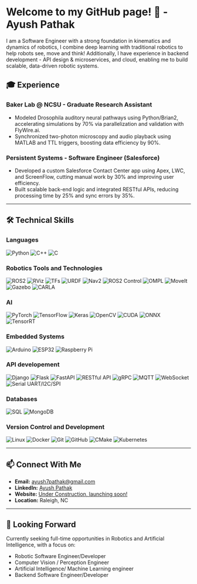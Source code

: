 # Welcome to my GitHub page! 👋 - Ayush Pathak

I am a Software Engineer with a strong foundation in kinematics and dynamics of robotics, I combine deep learning with traditional robotics to help robots see, move and think! Additionally, I have experience in backend development - API design & microservices, and cloud, enabling me to build scalable, data-driven robotic systems.

## 🎓 Experience
### Baker Lab @ NCSU - Graduate Research Assistant
- Modeled Drosophila auditory neural pathways using Python/Brian2, accelerating simulations by 70% via parallelization and validation with FlyWire.ai.
- Synchronized two-photon microscopy and audio playback using MATLAB and TTL triggers, boosting data efficiency by 90%.

### Persistent Systems - Software Engineer (Salesforce)
- Developed a custom Salesforce Contact Center app using Apex, LWC, and ScreenFlow, cutting manual work by 30% and improving user efficiency.
- Built scalable back-end logic and integrated RESTful APIs, reducing processing time by 25% and sync errors by 35%.

---

## 🛠 Technical Skills

### Languages
![Python](https://img.shields.io/badge/Python-3776AB?style=for-the-badge&logo=python&logoColor=white)
![C++](https://img.shields.io/badge/C++-00599C?style=for-the-badge&logo=c%2B%2B&logoColor=white)
![C](https://img.shields.io/badge/C-A8B9CC?style=for-the-badge&logo=c&logoColor=white)

### Robotics Tools and Technologies
![ROS2](https://img.shields.io/badge/ROS2-264D73?style=for-the-badge&logo=ros&logoColor=white)
![RViz](https://img.shields.io/badge/RViz-3B6EA5?style=for-the-badge&logo=ros&logoColor=white)
![TFs](https://img.shields.io/badge/TFs-4F83C4?style=for-the-badge&logo=ros&logoColor=white)
![URDF](https://img.shields.io/badge/URDF-5C9AD0?style=for-the-badge&logo=ros&logoColor=white)
![Nav2](https://img.shields.io/badge/Nav2-2E86C1?style=for-the-badge&logo=ros&logoColor=white)
![ROS2 Control](https://img.shields.io/badge/ROS2%20Control-1C5D99?style=for-the-badge&logo=ros&logoColor=white)
![OMPL](https://img.shields.io/badge/OMPL-0081A7?style=for-the-badge)
![MoveIt](https://img.shields.io/badge/MoveIt-00B8A9?style=for-the-badge&logo=moveit&logoColor=white)
![Gazebo](https://img.shields.io/badge/Gazebo-4E9F3D?style=for-the-badge&logo=gazebo&logoColor=white)
![CARLA](https://img.shields.io/badge/CARLA-FF8C00?style=for-the-badge)

### AI
![PyTorch](https://img.shields.io/badge/PyTorch-EE4C2C?style=for-the-badge&logo=pytorch&logoColor=white)
![TensorFlow](https://img.shields.io/badge/TensorFlow-FF6F00?style=for-the-badge&logo=tensorflow&logoColor=white)
![Keras](https://img.shields.io/badge/Keras-D00000?style=for-the-badge&logo=keras&logoColor=white)
![OpenCV](https://img.shields.io/badge/OpenCV-5C3EE8?style=for-the-badge&logo=opencv&logoColor=white)
![CUDA](https://img.shields.io/badge/CUDA-76B900?style=for-the-badge&logo=nvidia&logoColor=white)
![ONNX](https://img.shields.io/badge/ONNX-005CED?style=for-the-badge&logo=onnx&logoColor=white)
![TensorRT](https://img.shields.io/badge/TensorRT-76B900?style=for-the-badge&logo=nvidia&logoColor=white)

### Embedded Systems
![Arduino](https://img.shields.io/badge/Arduino-00979D?style=for-the-badge&logo=arduino&logoColor=white)
![ESP32](https://img.shields.io/badge/ESP32-003B46?style=for-the-badge)
![Raspberry Pi](https://img.shields.io/badge/Raspberry%20Pi-C51A4A?style=for-the-badge&logo=raspberry-pi&logoColor=white)

### API developement
![Django](https://img.shields.io/badge/Django-136149?style=for-the-badge&logo=django&logoColor=white)
![Flask](https://img.shields.io/badge/Flask-289EBD?style=for-the-badge&logo=flask&logoColor=white)
![FastAPI](https://img.shields.io/badge/FastAPI-00A99D?style=for-the-badge&logo=fastapi&logoColor=white)
![RESTful API](https://img.shields.io/badge/RESTful%20API-007ACC?style=for-the-badge&logo=api&logoColor=white)
![gRPC](https://img.shields.io/badge/gRPC-4285F4?style=for-the-badge&logo=google&logoColor=white)
![MQTT](https://img.shields.io/badge/MQTT-FF9900?style=for-the-badge&logo=eclipsemosquitto&logoColor=white)
![WebSocket](https://img.shields.io/badge/WebSocket-FF5722?style=for-the-badge&logo=websocket&logoColor=white)
![Serial UART/I2C/SPI](https://img.shields.io/badge/Serial%20(UART%2FI2C%2FSPI)-9C27B0?style=for-the-badge&logo=usb&logoColor=white)
 
### Databases
![SQL](https://img.shields.io/badge/SQL-4479A1?style=for-the-badge&logo=mysql&logoColor=white)
![MongoDB](https://img.shields.io/badge/MongoDB-47A248?style=for-the-badge&logo=mongodb&logoColor=white)

### Version Control and Development
![Linux](https://img.shields.io/badge/Linux-FCC624?style=for-the-badge&logo=linux&logoColor=black)
![Docker](https://img.shields.io/badge/Docker-2496ED?style=for-the-badge&logo=docker&logoColor=white)
![Git](https://img.shields.io/badge/Git-F05032?style=for-the-badge&logo=git&logoColor=white)
![GitHub](https://img.shields.io/badge/GitHub-181717?style=for-the-badge&logo=github&logoColor=white)
![CMake](https://img.shields.io/badge/CMake-064F8C?style=for-the-badge&logo=cmake&logoColor=white)
![Kubernetes](https://img.shields.io/badge/Kubernetes-326CE5?style=for-the-badge&logo=kubernetes&logoColor=white)

---

## 📫 Connect With Me
- **Email:** ayush7pathak@gmail.com
- **LinkedIn:** [Ayush Pathak](https://www.linkedin.com/in/ayushpathak19/)
- **Website:** [Under Construction, launching soon!](https://github.com/Raphaeal19)
- **Location:** Raleigh, NC

---

<!---## 📊 Publications
•	IEEE - ['Animal Healthcare and Farm Animal Disease Prediction'](https://ieeexplore.ieee.org/document/10146635) with CNN for skin disease prediction.                
•	Springer – [‘ATM Security System Using Gesture and Hand Vein Recognition’](https://link.springer.com/chapter/10.1007/978-3-031-13150-9_28) using CNN and Raspberry Pi.
--->

## 🎯 Looking Forward
Currently seeking full-time opportunities in Robotics and Artificial Intelligence, with a focus on:

- Robotic Software Engineer/Developer
- Computer Vision / Perception Engineer
- Artificial Intelligence/ Machine Learning engineer
- Backend Software Engineer/Developer
